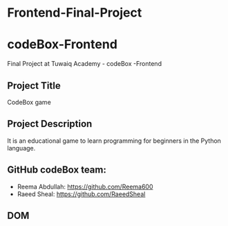 # Frontend-Final-Project
# codeBox-Frontend
Final Project at Tuwaiq Academy - codeBox -Frontend
## Project Title
CodeBox game 
## Project Description
It is an educational game to learn programming for beginners in the Python language.
## GitHub codeBox team:
- Reema Abdullah:
https://github.com/Reema600
- Raeed Sheal:
https://github.com/RaeedSheal

## DOM
